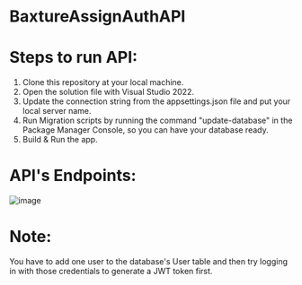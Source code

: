 # BaxtureAssignAuthAPI

# Steps to run API:
  1. Clone this repository at your local machine.
  2. Open the solution file with Visual Studio 2022.
  3. Update the connection string from the appsettings.json file and put your local server name.
  4. Run Migration scripts by running the command "update-database" in the Package Manager Console, so you can have your database ready.
  5. Build & Run the app.
     
# API's Endpoints:

![image](https://github.com/sanketj019/UsersAuthAPI/assets/68363290/f4cc6f6d-43bc-48a5-939a-9266fb011a1d)

# Note: 
You have to add one user to the database's User table and then try logging in with those credentials to generate a JWT token first.
